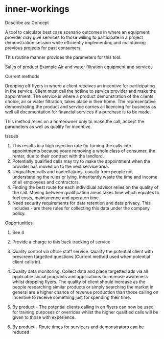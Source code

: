 # inner-workings
Describe as:
Concept

A tool to calculate best case scenario outcomes in where an equipment provider may give services to those willing to participate in a project demonstration session while efficiently implementing and maintaining previous projects for past consumers.

This routine manner provides the parameters for this tool.

Sales of product
Example
Air and water filtration equipment and services

Current methods

Dropping off flyers in where a client receives an incentive for participating in the service. Client must call the hotline to service provider and make the appointment. The service is where a product demonstration of the clients choice, air or water filtration, takes place in their home. The representative demonstrating the product and service carries all licencing for business as well all documentation for financial services if a purchase is to be made. 

This method relies on a homeowner only to make the call, accept the parameters as well as qualify for incentive. 

Issues
1. This results in a high rejection rate for turning the calls into appointments because youre removing a whole class of consumer, the renter, due to their contract with the landlord. 
2. Potentially qualified calls may try to make the appointment when the provider has moved on to the next service area. 
3. Unqualified calls and cancellations, usually from people not understanding the rules or lying, inheritently waste the time and income of all employees and contractors.
4. Finding the best route for each individiual advisor relies on the quality of the call. Moving between qualification areas takes time which equates to fuel costs, maintanence and operaton time.
5. Need security requirements for data retention and data privacy. This includes - are there rules for collecting this data under the company policy. 

Opportunities
1. See 4
2. Provide a charge to this back tracking of service
3. Quality control via office staff service. Qualify the potential client with prescreen targetted questions (Current method used when potential client calls in).
4. Quality data monitoring. Collect data and place targetted ads via all applicable social programs and applications to increase awareness whilst dropping flyers. The quality of client should increase as the people researching similar products or simply searching the market in general are a higher chance of revenue production than those calling on incentive to receive something just for spending their time.

5. By product - The potential clients calling in on flyers can now be used for training purposes or overrides whilst the higher qualified calls will be given to those with experience.
6. By product - Route times for servicers and demonstrators can be reduced
